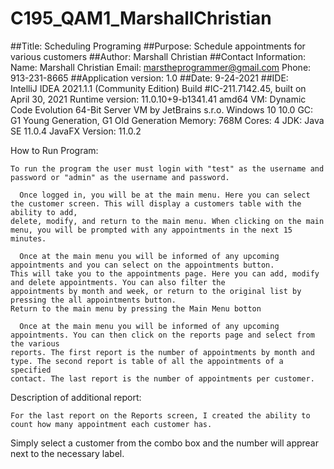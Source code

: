 # C195_QAM1_MarshallChristian

##Title: 
    Scheduling Programing
##Purpose: 
    Schedule appointments for various customers
##Author: 
    Marshall Christian
##Contact Information: 
    Name: Marshall Christian
    Email: marstheprogrammer@gmail.com
    Phone: 913-231-8665
##Application version: 
    1.0
##Date: 
    9-24-2021
##IDE:   
    IntelliJ IDEA 2021.1.1 (Community Edition)
    Build #IC-211.7142.45, built on April 30, 2021
    Runtime version: 11.0.10+9-b1341.41 amd64
    VM: Dynamic Code Evolution 64-Bit Server VM by JetBrains s.r.o.
    Windows 10 10.0
    GC: G1 Young Generation, G1 Old Generation
    Memory: 768M
    Cores: 4
    JDK: Java SE 11.0.4
    JavaFX Version: 11.0.2

How to Run Program:

    To run the program the user must login with "test" as the username and password or "admin" as the username and password. 
    
      Once logged in, you will be at the main menu. Here you can select the customer screen. This will display a customers table with the ability to add,
    delete, modify, and return to the main menu. When clicking on the main menu, you will be prompted with any appointments in the next 15 minutes.
    
      Once at the main menu you will be informed of any upcoming appointments and you can select on the appointments button. 
    This will take you to the appointments page. Here you can add, modify and delete appointments. You can also filter the 
    appointments by month and week, or return to the original list by pressing the all appointments button.
    Return to the main menu by pressing the Main Menu botton
    
      Once at the main menu you will be informed of any upcoming appointments. You can then click on the reports page and select from the various
    reports. The first report is the number of appointments by month and type. The second report is table of all the appointments of a specified
    contact. The last report is the number of appointments per customer.

Description of additional report:

    For the last report on the Reports screen, I created the ability to count how many appointment each customer has. 
  Simply select a customer from the combo box and the number will apprear next to the necessary label.
  
